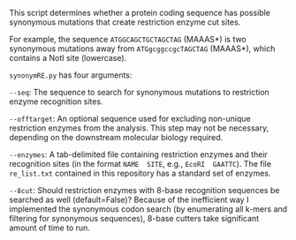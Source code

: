 This script determines whether a protein coding sequence has possible synonymous mutations that create restriction enzyme cut sites.

For example, the sequence `ATGGCAGCTGCTAGCTAG` (MAAAS*) is two synonymous mutations away from `ATGgcggccgcTAGCTAG` (MAAAS*), which contains a NotI site (lowercase). 

`synonymRE.py` has four arguments:

  `--seq`:  The sequence to search for synonymous mutations to restriction enzyme recognition sites.
  
  `--offtarget`:  An optional sequence used for excluding non-unique restriction enzymes from the analysis. This step may not be necessary, depending on the downstream molecular biology required.
  
  `--enzymes`:  A tab-delimited file containing restriction enzymes and their recognition sites (in the format `NAME  SITE`, e.g., `EcoRI  GAATTC`). The file `re_list.txt` contained in this repository has a standard set of enzymes. 
  
  `--8cut`: Should restriction enzymes with 8-base recognition sequences be searched as well (default=False)? Because of the inefficient way I implemented the synonymous codon search (by enumerating all k-mers and filtering for synonymous sequences), 8-base cutters take significant amount of time to run.
  
  
